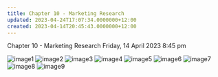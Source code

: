 ```yaml
---
title: Chapter 10 - Marketing Research
updated: 2023-04-24T17:07:34.0000000+12:00
created: 2023-04-14T20:45:43.0000000+12:00
---
```


Chapter 10 - Marketing Research
Friday, 14 April 2023
8:45 pm

![image1](../../../../resources/025b721681b841db8a77a717a7d19f01.png)
![image2](../../../../resources/38e58a1228c94c9ea23c80866bb93235.png)
![image3](../../../../resources/5316164ace8e4cebbe3bcbc7dbeba0b4.png)
![image4](../../../../resources/aee0facdb2da4219a455159ffb07402c.png)
![image5](../../../../resources/770507dd246f4187bf3e881c516960ac.png)
![image6](../../../../resources/64ca5456403a4e2e91bc8876aa34346d.png)
![image7](../../../../resources/0666c95f336e43eebafa29c50d2aa761.png)
![image8](../../../../resources/4285cba645cd41d68c8809d176e5098f.png)
![image9](../../../../resources/062bbc65b093463f93a2fe750a991379.png)
